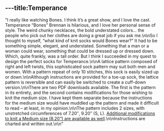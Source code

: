---title:Temperance
---
"I really like watching Bones. I think it’s a great show, and I love the cast. Temperance “Bones” Brennan is hilarious, and I love her personal sense of style. The weird chunky necklaces, the bold understated colors… the people who pick out her clothes are doing a great job if you ask me.\n\nSo I thought to myself, “what kind of knit socks would Bones wear?” It had to be something simple, elegant, and understated. Something that a man or a woman could wear, something that could be dressed up or dressed down. Which, quite frankly, was a tall order. But I think I succeeded in my quest to design the perfect socks for Temperance.\n\nA lattice pattern composed of right and left twists, this sophisticated sock pattern may suit both men and women. With a pattern repeat of only 10 stitches, this sock is easily sized up or down.\n\nAlthough instructions are provided for a toe-up sock, the lattice pattern is reversible and can easily be switched to create a cuff-down version.\n\nThere are two PDF downloads available. The first is the pattern in its entirety, and the second contains modifications for those wishing to knit the medium size. I have kept them separate because the instructions for the medium size would have muddled up the pattern and made it difficult to read – at least, in my opinion.\n\nThe pattern includes 2 sizes, with unstretched circumferences of 7.20″, 9.20″ (S, L). [Additional modifications to knit a Medium size (8.20”) are available as well](http://feministy.com/files/Temperance-vM.pdf).\n\nInstructions are charted and written out.\n\n"
